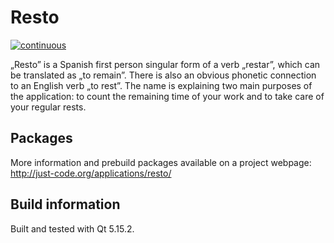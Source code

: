 # Resto
[![continuous](https://github.com/Justyna-JustCode/Resto/actions/workflows/continuous.yml/badge.svg)](https://github.com/Justyna-JustCode/Resto/actions/workflows/continuous.yml)

„Resto” is a Spanish first person singular form of a verb „restar”, which can
be translated as „to remain”. There is also an obvious phonetic connection to
an English verb „to rest”.
The name is explaining two main purposes of the application: to count the
remaining time of your work and to take care of your regular rests.

## Packages
More information and prebuild packages available on a project webpage: http://just-code.org/applications/resto/

## Build information
Built and tested with Qt 5.15.2.
